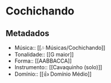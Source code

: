 # Cochichando

## Metadados
- Música:: [[🎶 Músicas/Cochichando]]
- Tonalidade:: [[G maior]]
- Forma:: [[AABBACCA]]
- Instrumento:: [[Cavaquinho (solo)]]
- Domínio:: [[👍 Domínio Médio]]